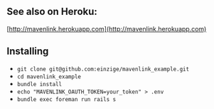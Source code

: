 ## See also on Heroku:

[http://mavenlink.herokuapp.com](http://mavenlink.herokuapp.com)

## Installing

- `git clone git@github.com:einzige/mavenlink_example.git`
- `cd mavenlink_example`
- `bundle install`
- `echo "MAVENLINK_OAUTH_TOKEN=your_token" > .env`
- `bundle exec foreman run rails s`
